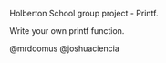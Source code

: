 Holberton School group project - Printf.

Write your own printf function.

@mrdoomus
@joshuaciencia
